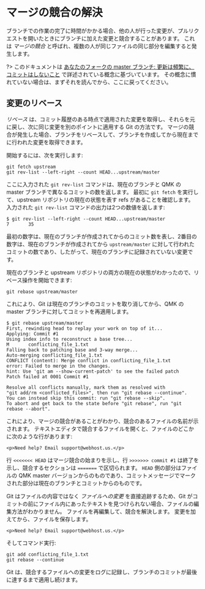 #  マージの競合の解決

<!---
  grep --no-filename "^[ ]*git diff" docs/ja/*.md | sh
  original document: adf4acf59:docs/newbs_git_resolving_merge_conflicts.md
  git diff adf4acf59 HEAD -- docs/newbs_git_resolving_merge_conflicts.md | cat
-->

ブランチでの作業の完了に時間がかかる場合、他の人が行った変更が、プルリクエストを開いたときにブランチに加えた変更と競合することがあります。
これは *マージの競合* と呼ばれ、複数の人が同じファイルの同じ部分を編集すると発生します。

?> このドキュメントは [あなたのフォークの master ブランチ: 更新は頻繁に、コミットはしないこと](ja/newbs_git_using_your_master_branch.md) で詳述されている概念に基づいています。
その概念に慣れていない場合は、まずそれを読んでから、ここに戻ってください。

## 変更のリベース

*リベース* は、コミット履歴のある時点で適用された変更を取得し、それらを元に戻し、次に同じ変更を別のポイントに適用する Git の方法です。
マージの競合が発生した場合、ブランチをリベースして、ブランチを作成してから現在までに行われた変更を取得できます。

開始するには、次を実行します:

```
git fetch upstream
git rev-list --left-right --count HEAD...upstream/master
```

ここに入力された `git rev-list` コマンドは、現在のブランチと QMK の master ブランチで異なるコミットの数を返します。
最初に `git fetch` を実行して、upstream リポジトリの現在の状態を表す refs があることを確認します。
入力された `git rev-list` コマンドの出力は2つの数値を返します:

```
$ git rev-list --left-right --count HEAD...upstream/master
7       35
```

最初の数字は、現在のブランチが作成されてからのコミット数を表し、2番目の数字は、現在のブランチが作成されてから `upstream/master` に対して行われたコミットの数であり、したがって、現在のブランチに記録されていない変更です。

現在のブランチと upstream リポジトリの両方の現在の状態がわかったので、リベース操作を開始できます:

```
git rebase upstream/master
```

これにより、Git は現在のブランチのコミットを取り消してから、QMK の master ブランチに対してコミットを再適用します。

```
$ git rebase upstream/master
First, rewinding head to replay your work on top of it...
Applying: Commit #1
Using index info to reconstruct a base tree...
M       conflicting_file_1.txt
Falling back to patching base and 3-way merge...
Auto-merging conflicting_file_1.txt
CONFLICT (content): Merge conflict in conflicting_file_1.txt
error: Failed to merge in the changes.
hint: Use 'git am --show-current-patch' to see the failed patch
Patch failed at 0001 Commit #1

Resolve all conflicts manually, mark them as resolved with
"git add/rm <conflicted_files>", then run "git rebase --continue".
You can instead skip this commit: run "git rebase --skip".
To abort and get back to the state before "git rebase", run "git rebase --abort".
```

これにより、マージの競合があることがわかり、競合のあるファイルの名前が示されます。
テキストエディタで競合するファイルを開くと、ファイルのどこかに次のような行があります:

```
<p>Need help? Email support@webhost.us.</p>
```

行 `<<<<<<< HEAD` はマージ競合の始まりを示し、行 `>>>>>>> commit #1` は終了を示し、競合するセクションは `=======` で区切られます。
`HEAD` 側の部分はファイルの QMK master バージョンからのものであり、コミットメッセージでマークされた部分は現在のブランチとコミットからのものです。

Git はファイルの内容ではなく *ファイルへの変更* を直接追跡するため、Git がコミットの前にファイル内にあったテキストを見つけられない場合、ファイルの編集方法がわかりません。
ファイルを再編集して、競合を解決します。
変更を加えてから、ファイルを保存します。

```
<p>Need help? Email support@webhost.us.</p>
```

そしてコマンド実行:

```
git add conflicting_file_1.txt
git rebase --continue
```

Git は、競合するファイルへの変更をログに記録し、ブランチのコミットが最後に達するまで適用し続けます。
